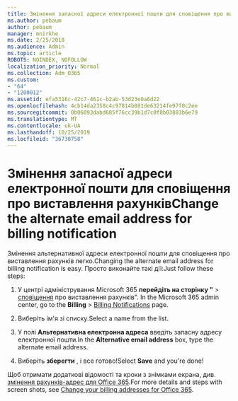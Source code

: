 ```yaml
---
title: Змінення запасної адреси електронної пошти для сповіщення про виставлення рахунків
ms.author: pebaum
author: pebaum
manager: mnirkhe
ms.date: 2/25/2018
ms.audience: Admin
ms.topic: article
ROBOTS: NOINDEX, NOFOLLOW
localization_priority: Normal
ms.collection: Adm_O365
ms.custom:
- "64"
- "1200012"
ms.assetid: efa5316c-42c7-461c-b2ab-53d23e0a6d22
ms.openlocfilehash: 4cb14da2358c4c97814b881de63214fe97f0c2ee
ms.sourcegitcommit: 0b06093dabd685f76cc39b1d7c0f8b03883b6e79
ms.translationtype: MT
ms.contentlocale: uk-UA
ms.lasthandoff: 10/25/2019
ms.locfileid: "36738758"
---
```

# <a name="change-the-alternate-email-address-for-billing-notification"></a><span data-ttu-id="14dd1-102">Змінення запасної адреси електронної пошти для сповіщення про виставлення рахунків</span><span class="sxs-lookup"><span data-stu-id="14dd1-102">Change the alternate email address for billing notification</span></span>

<span data-ttu-id="14dd1-103">Змінення альтернативної адреси електронної пошти для сповіщення про виставлення рахунків легко.</span><span class="sxs-lookup"><span data-stu-id="14dd1-103">Changing the alternate email address for billing notification is easy.</span></span> <span data-ttu-id="14dd1-104">Просто виконайте такі дії:</span><span class="sxs-lookup"><span data-stu-id="14dd1-104">Just follow these steps:</span></span>
  
1. <span data-ttu-id="14dd1-105">У центрі адміністрування Microsoft 365 **перейдіть на сторінку "** \> [сповіщення](https://go.microsoft.com/fwlink/p/?linkid=853212) про виставлення рахунків".  </span><span class="sxs-lookup"><span data-stu-id="14dd1-105">In the Microsoft 365 admin center, go to the **Billing** \>  [Billing Notifications](https://go.microsoft.com/fwlink/p/?linkid=853212) page.</span></span>

2. <span data-ttu-id="14dd1-106">Виберіть ім'я зі списку.</span><span class="sxs-lookup"><span data-stu-id="14dd1-106">Select a name from the list.</span></span>

3. <span data-ttu-id="14dd1-107">У полі **Альтернативна електронна адреса** введіть запасну адресу електронної пошти.</span><span class="sxs-lookup"><span data-stu-id="14dd1-107">In the **Alternative email address** box, type the alternate email address.</span></span>

4. <span data-ttu-id="14dd1-108">Виберіть **зберегти** , і все готово!</span><span class="sxs-lookup"><span data-stu-id="14dd1-108">Select **Save** and you're done!</span></span>

<span data-ttu-id="14dd1-109">Щоб отримати додаткові відомості та кроки з знімками екрана, див. [змінення рахунків-адрес для Office 365](https://docs.microsoft.com/office365/admin/subscriptions-and-billing/change-your-billing-addresses).</span><span class="sxs-lookup"><span data-stu-id="14dd1-109">For more details and steps with screen shots, see [Change your billing addresses for Office 365](https://docs.microsoft.com/office365/admin/subscriptions-and-billing/change-your-billing-addresses).</span></span>
  